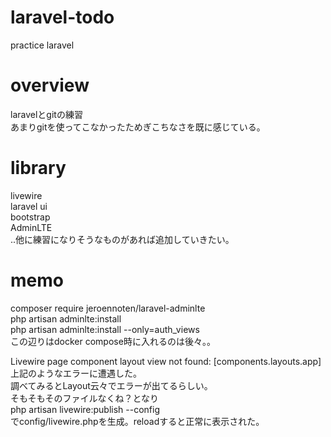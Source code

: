 # laravel-todo
practice laravel

# overview
laravelとgitの練習  
あまりgitを使ってこなかったためぎこちなさを既に感じている。

# library  
livewire  
laravel ui  
bootstrap  
AdminLTE  
..他に練習になりそうなものがあれば追加していきたい。

# memo  
composer require jeroennoten/laravel-adminlte  
php artisan adminlte:install  
php artisan adminlte:install --only=auth_views  
この辺りはdocker compose時に入れるのは後々。。  

Livewire page component layout view not found: [components.layouts.app]  
上記のようなエラーに遭遇した。  
調べてみるとLayout云々でエラーが出てるらしい。  
そもそもそのファイルなくね？となり  
php artisan livewire:publish --config  
でconfig/livewire.phpを生成。reloadすると正常に表示された。  

